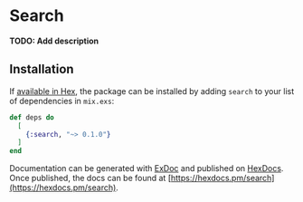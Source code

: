 # Search

**TODO: Add description**

## Installation

If [available in Hex](https://hex.pm/docs/publish), the package can be installed
by adding `search` to your list of dependencies in `mix.exs`:

```elixir
def deps do
  [
    {:search, "~> 0.1.0"}
  ]
end
```

Documentation can be generated with [ExDoc](https://github.com/elixir-lang/ex_doc)
and published on [HexDocs](https://hexdocs.pm). Once published, the docs can
be found at [https://hexdocs.pm/search](https://hexdocs.pm/search).

